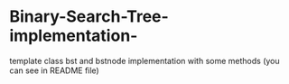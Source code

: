 # Binary-Search-Tree-implementation-
template class bst and bstnode implementation with some methods (you can see in README file)
